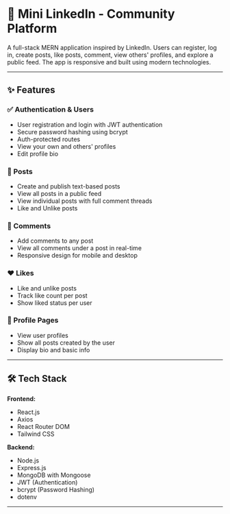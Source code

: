# 🔗 Mini LinkedIn - Community Platform

A full-stack MERN application inspired by LinkedIn. Users can register, log in, create posts, like posts, comment, view others' profiles, and explore a public feed. The app is responsive and built using modern technologies.

---

## ✨ Features

### ✅ Authentication & Users
- User registration and login with JWT authentication
- Secure password hashing using bcrypt
- Auth-protected routes
- View your own and others' profiles
- Edit profile bio

### 📝 Posts
- Create and publish text-based posts
- View all posts in a public feed
- View individual posts with full comment threads
- Like and Unlike posts

### 💬 Comments
- Add comments to any post
- View all comments under a post in real-time
- Responsive design for mobile and desktop

### ❤️ Likes
- Like and unlike posts
- Track like count per post
- Show liked status per user

### 👤 Profile Pages
- View user profiles
- Show all posts created by the user
- Display bio and basic info

---

## 🛠️ Tech Stack

**Frontend:**
- React.js
- Axios
- React Router DOM
- Tailwind CSS

**Backend:**
- Node.js
- Express.js
- MongoDB with Mongoose
- JWT (Authentication)
- bcrypt (Password Hashing)
- dotenv

---


